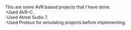 This are some AVR based projects that I have done.<br />
-Used AVR-C.<br />
-Used Atmel Sudio 7.<br />
-Used Proteus for simulating projects before implementing.<br />
